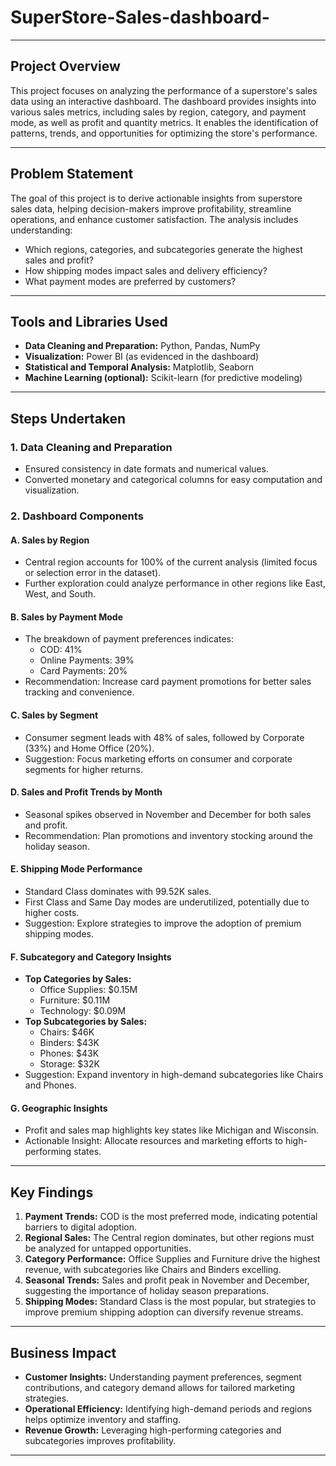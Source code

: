 # SuperStore-Sales-dashboard-

---

## **Project Overview**
This project focuses on analyzing the performance of a superstore's sales data using an interactive dashboard. The dashboard provides insights into various sales metrics, including sales by region, category, and payment mode, as well as profit and quantity metrics. It enables the identification of patterns, trends, and opportunities for optimizing the store's performance.

---

## **Problem Statement**
The goal of this project is to derive actionable insights from superstore sales data, helping decision-makers improve profitability, streamline operations, and enhance customer satisfaction. The analysis includes understanding:
- Which regions, categories, and subcategories generate the highest sales and profit?
- How shipping modes impact sales and delivery efficiency?
- What payment modes are preferred by customers?

---

## **Tools and Libraries Used**
- **Data Cleaning and Preparation:** Python, Pandas, NumPy
- **Visualization:** Power BI (as evidenced in the dashboard)
- **Statistical and Temporal Analysis:** Matplotlib, Seaborn
- **Machine Learning (optional):** Scikit-learn (for predictive modeling)

---

## **Steps Undertaken**
### **1. Data Cleaning and Preparation**
- Ensured consistency in date formats and numerical values.
- Converted monetary and categorical columns for easy computation and visualization.

### **2. Dashboard Components**
#### **A. Sales by Region**
- Central region accounts for 100% of the current analysis (limited focus or selection error in the dataset).
- Further exploration could analyze performance in other regions like East, West, and South.

#### **B. Sales by Payment Mode**
- The breakdown of payment preferences indicates:
  - COD: 41%
  - Online Payments: 39%
  - Card Payments: 20%
- Recommendation: Increase card payment promotions for better sales tracking and convenience.

#### **C. Sales by Segment**
- Consumer segment leads with 48% of sales, followed by Corporate (33%) and Home Office (20%).
- Suggestion: Focus marketing efforts on consumer and corporate segments for higher returns.

#### **D. Sales and Profit Trends by Month**
- Seasonal spikes observed in November and December for both sales and profit.
- Recommendation: Plan promotions and inventory stocking around the holiday season.

#### **E. Shipping Mode Performance**
- Standard Class dominates with 99.52K sales.
- First Class and Same Day modes are underutilized, potentially due to higher costs.
- Suggestion: Explore strategies to improve the adoption of premium shipping modes.

#### **F. Subcategory and Category Insights**
- **Top Categories by Sales:**
  - Office Supplies: $0.15M
  - Furniture: $0.11M
  - Technology: $0.09M
- **Top Subcategories by Sales:**
  - Chairs: $46K
  - Binders: $43K
  - Phones: $43K
  - Storage: $32K
- Suggestion: Expand inventory in high-demand subcategories like Chairs and Phones.

#### **G. Geographic Insights**
- Profit and sales map highlights key states like Michigan and Wisconsin.
- Actionable Insight: Allocate resources and marketing efforts to high-performing states.

---

## **Key Findings**
1. **Payment Trends:** COD is the most preferred mode, indicating potential barriers to digital adoption.
2. **Regional Sales:** The Central region dominates, but other regions must be analyzed for untapped opportunities.
3. **Category Performance:** Office Supplies and Furniture drive the highest revenue, with subcategories like Chairs and Binders excelling.
4. **Seasonal Trends:** Sales and profit peak in November and December, suggesting the importance of holiday season preparations.
5. **Shipping Modes:** Standard Class is the most popular, but strategies to improve premium shipping adoption can diversify revenue streams.

---

## **Business Impact**
- **Customer Insights:** Understanding payment preferences, segment contributions, and category demand allows for tailored marketing strategies.
- **Operational Efficiency:** Identifying high-demand periods and regions helps optimize inventory and staffing.
- **Revenue Growth:** Leveraging high-performing categories and subcategories improves profitability.

---

